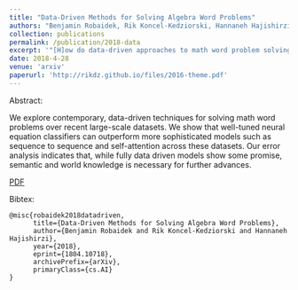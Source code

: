 ```yaml
---
title: "Data-Driven Methods for Solving Algebra Word Problems"
authors: "Benjamin Robaidek, Rik Koncel-Kedziorski, Hannaneh Hajishirzi"
collection: publications
permalink: /publication/2018-data
excerpt: '"[H]ow do data-driven approaches to math word problem solving compare to each other? How can data-driven approaches benefit from recent advances in neural representation learning? What are the limits of data-driven solvers?"'
date: 2018-4-28
venue: 'arxiv'
paperurl: 'http://rikdz.github.io/files/2016-theme.pdf'
---
```


Abstract:

We explore contemporary, data-driven techniques for solving math word problems over recent large-scale datasets. We show that well-tuned neural equation classifiers can outperform more sophisticated models such as sequence to sequence and self-attention across these datasets. Our error analysis indicates that, while fully data driven models show some promise, semantic and world knowledge is necessary for further advances.

[PDF](http://rikdz.github.io/files/2018-data.pdf)

Bibtex:
```
@misc{robaidek2018datadriven,
      title={Data-Driven Methods for Solving Algebra Word Problems},
      author={Benjamin Robaidek and Rik Koncel-Kedziorski and Hannaneh Hajishirzi},
      year={2018},
      eprint={1804.10718},
      archivePrefix={arXiv},
      primaryClass={cs.AI}
}
```
